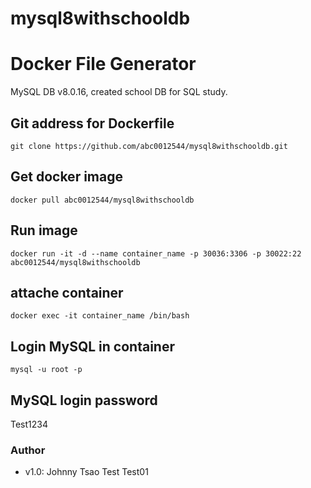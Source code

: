 # mysql8withschooldb

Docker File Generator
===

MySQL DB v8.0.16, created school DB for SQL study.


## Git address for Dockerfile

```
git clone https://github.com/abc0012544/mysql8withschooldb.git
```

## Get docker image
```
docker pull abc0012544/mysql8withschooldb
```

## Run image
```
docker run -it -d --name container_name -p 30036:3306 -p 30022:22 abc0012544/mysql8withschooldb
```

## attache container
```
docker exec -it container_name /bin/bash
```

## Login MySQL in container
```
mysql -u root -p
```

## MySQL login password
Test1234

### Author
* v1.0: Johnny Tsao
Test
Test01